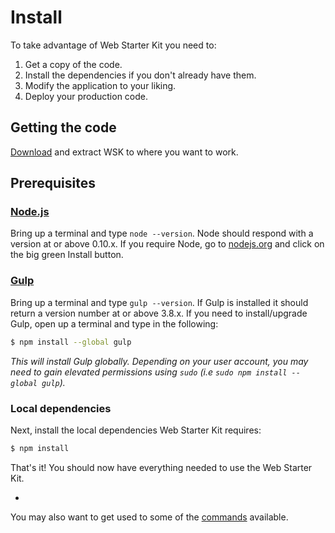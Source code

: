 # Install

To take advantage of Web Starter Kit you need to:

1. Get a copy of the code.
2. Install the dependencies if you don't already have them.
3. Modify the application to your liking.
4. Deploy your production code.

## Getting the code

[Download](https://github.com/google/web-starter-kit/releases/latest) and extract WSK to where you want to work.

## Prerequisites

### [Node.js](https://nodejs.org)

Bring up a terminal and type `node --version`.
Node should respond with a version at or above 0.10.x.
If you require Node, go to [nodejs.org](https://nodejs.org) and click on the big green Install button.

### [Gulp](http://gulpjs.com)

Bring up a terminal and type `gulp --version`.
If Gulp is installed it should return a version number at or above 3.8.x.
If you need to install/upgrade Gulp, open up a terminal and type in the following:

```sh
$ npm install --global gulp
```

*This will install Gulp globally. Depending on your user account, you may need to gain elevated permissions using `sudo` (i.e `sudo npm install --global gulp`).*


### Local dependencies

Next, install the local dependencies Web Starter Kit requires:

```sh
$ npm install
```

That's it! You should now have everything needed to use the Web Starter Kit.

-

You may also want to get used to some of the [commands](commands.md) available.
